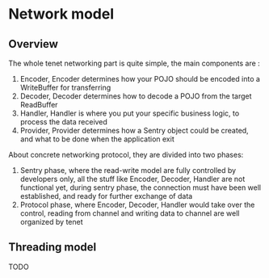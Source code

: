 # Network model

## Overview

The whole tenet networking part is quite simple, the main components are :

1. Encoder, Encoder determines how your POJO should be encoded into a WriteBuffer for transferring
2. Decoder, Decoder determines how to decode a POJO from the target ReadBuffer
3. Handler, Handler is where you put your specific business logic, to process the data received
4. Provider, Provider determines how a Sentry object could be created, and what to be done when the application exit

About concrete networking protocol, they are divided into two phases:

1. Sentry phase, where the read-write model are fully controlled by developers only, all the stuff like Encoder, Decoder, Handler are not functional yet, during sentry phase, the connection must have been well established, and ready for further exchange of data
2. Protocol phase, where Encoder, Decoder, Handler would take over the control, reading from channel and writing data to channel are well organized by tenet

## Threading model

 TODO
